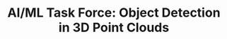 ---
title: "AI/ML Task Force: Object Detection in 3D Point Clouds"
collection: projects
permalink: /projects/2020-09-aiml_task_force
start_date: 2018-08-01
end_date: 2019-09-01
exec_summary: "This task force sought to identify and address customer 
issues with a product. I was specifically tasked with identifying issues in 
the machine learning mechanism used to identify poles and barriers in 
3D point LiDAR point clouds. During this project I worked closely with 
the production team to determine whether improvements could and should 
be made, given requirements."
tech_used: [Python, Numpy, Matplotlib, Bash]
---